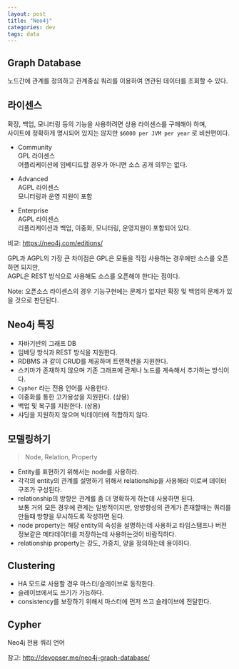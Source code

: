 ```yaml
---
layout: post
title: "Neo4j"
categories: dev
tags: data
---
```


Graph Database
--------------

노드간에 관계를 정의하고 관계중심 쿼리를 이용하여 연관된 데이터를 조회할 수 있다.

라이센스
-------

확장, 백업, 모니터링 등의 기능을 사용하려면 상용 라이센스를 구매해야 하며,    
사이트에 정확하게 명시되어 있지는 않지만 `$6000 per JVM per year` 로 비싼편이다.

* Community  
GPL 라이센스   
어플리케이션에 임베디드할 경우가 아니면 소스 공개 의무는 없다.

* Advanced  
AGPL 라이센스  
모니터링과 운영 지원이 포함  

* Enterprise  
AGPL 라이센스  
리플리케이션과 백업, 이중화, 모니터링, 운영지원이 포함되어 있다.

비교: https://neo4j.com/editions/

GPL과 AGPL의 가장 큰 차이점은 GPL은 모듈을 직접 사용하는 경우에만 소스를 오픈하면 되지만,   
AGPL은 REST 방식으로 사용해도 소스를 오픈해야 한다는 점이다. 

Note: 오픈소스 라이센스의 경우 기능구현에는 문제가 없지만 확장 및 백업의 문제가 있을 것으로 판단된다.


Neo4j 특징
----------

* 자바기반의 그래프 DB
* 임베딩 방식과 REST 방식을 지원한다.
* RDBMS 과 같이 CRUD를 제공하며 트랜젹션을 지원한다.
* 스키마가 존재하지 않으며 기존 그래프에 관계나 노드를 계속해서 추가하는 방식이다.
* `Cypher` 라는 전용 언어를 사용한다.
* 이중화를 통한 고가용성을 지원한다. (상용)
* 백업 및 복구를 지원한다. (상용)
* 샤딩을 지원하지 않으며 빅데이터에 적합하지 않다.


모델링하기
---------

> Node, Relation, Property

* Entity를 표현하기 위해서는 node를 사용하라.
* 각각의 entity의 관계를 설명하기 위해서 relationship을 사용해라 이로써 데이터 구조가 구성된다.
* relationship의 방향은 관계를 좀 더 명확하게 하는데 사용하면 된다.  
  보통 거의 모든 경우에 관계는 일방적이지만, 양방향성의 관계가 존재할때는 쿼리를 만들때 방향을 무시하도록 작성하면 된다.
* node property는 해당 entity의 속성을 설명하는데 사용하고 타임스탬프나 버전정보같은 메타데이터를 저장하는데 사용하는것이 바람직하다.
* relationship property는 강도, 가중치, 양을 정의하는데 용이하다.


Clustering
----------

* HA 모드로 사용할 경우 마스터/슬레이브로 동작한다.
* 슬레이브에서도 쓰기가 가능하다. 
* consistency를 보장하기 위해서 마스터에 먼저 쓰고 슬레이브에 전달한다.


Cypher
------

Neo4j 전용 쿼리 언어



참고: http://devopser.me/neo4j-graph-database/
